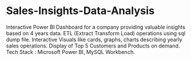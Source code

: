 # Sales-Insights-Data-Analysis

Interactive Power BI Dashboard for a company providing valuable insights based on 4 years data.
ETL (Extract Transform Load) operations using sql dump file.
Interactive Visuals like cards, graphs, charts describing yearly sales operations.
Display of Top 5 Customers and Products on demand.
Tech Stack : Microsoft Power BI, MySQL Workbench.

